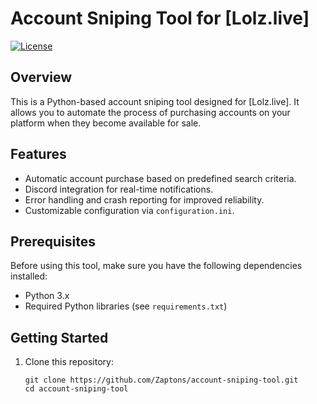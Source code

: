 # Account Sniping Tool for [Lolz.live]

[![License](https://img.shields.io/badge/License-MIT-blue.svg)](LICENSE)

## Overview

This is a Python-based account sniping tool designed for [Lolz.live]. It allows you to automate the process of purchasing accounts on your platform when they become available for sale.

## Features

- Automatic account purchase based on predefined search criteria.
- Discord integration for real-time notifications.
- Error handling and crash reporting for improved reliability.
- Customizable configuration via `configuration.ini`.

## Prerequisites

Before using this tool, make sure you have the following dependencies installed:

- Python 3.x
- Required Python libraries (see `requirements.txt`)

## Getting Started

1. Clone this repository:

   ```shell
   git clone https://github.com/Zaptons/account-sniping-tool.git
   cd account-sniping-tool

